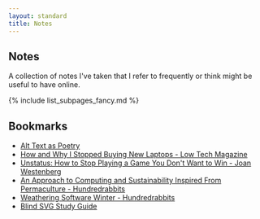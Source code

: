 ```yaml
---
layout: standard
title: Notes
---
```

## Notes
A collection of notes I've taken that I refer to frequently or think might be useful to have online.

{% include list_subpages_fancy.md %}

## Bookmarks
* [Alt Text as Poetry](https://alt-text-as-poetry.net/)
* [How and Why I Stopped Buying New Laptops - Low Tech Magazine](https://solar.lowtechmagazine.com/2020/12/how-and-why-i-stopped-buying-new-laptops/)
* [Unstatus: How to Stop Playing a Game You Don't Want to Win - Joan Westenberg](https://www.joanwestenberg.com/p/unstatus-how-to-stop-playing-a-game-you-don-t-want-to-win)
* [An Approach to Computing and Sustainability Inspired From Permaculture - Hundredrabbits](https://100r.co/site/computing_and_sustainability.html)
* [Weathering Software Winter - Hundredrabbits](https://100r.co/site/weathering_software_winter.html)
* [Blind SVG Study Guide](https://blindsvg.com/)
